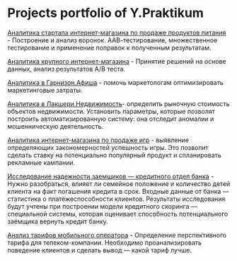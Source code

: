 # Projects portfolio of Y.Praktikum

[Аналитика стартапа интернет-магазина по продаже продуктов питания](https://nbviewer.jupyter.org/github/bayk0v/Y.Praktikum/blob/master/funel-sborka-2.ipynb) - Построение и анализ воронок. ААВ-тестирование, множественное тестирование и применение поправок к полученным результатам.

[Аналитика крупного интернет-магазина](https://nbviewer.jupyter.org/github/bayk0v/Y.Praktikum/blob/master/abtest_final.ipynb) - Принятие решений на основе данных,  анализ результатов A/B теста.
 
[Аналитика в Гарнизон.Афиша](https://nbviewer.jupyter.org/github/bayk0v/Y.Praktikum/blob/master/ltv_02.ipynb) - помочь маркетологам оптимизировать маркетинговые затраты.

[Аналитика в Лакшери.Недвижимость](https://nbviewer.jupyter.org/github/bayk0v/Y.Praktikum/blob/master/rooms.ipynb)- определить рыночную стоимость объектов недвижимости. Установить параметры, которые позволят построить автоматизированную систему: она отследит аномалии и мошенническую деятельность.

[Аналитика интернет-магазина по продаже игр](https://nbviewer.jupyter.org/github/bayk0v/Y.Praktikum/blob/master/sborka_1.ipynb) - выявление определяющих закономерностей успешность игры. Это позволит сделать ставку на потенциально популярный продукт и спланировать рекламные кампании.

[Исследование надежности заемщиков — кредитного отдел банка](https://nbviewer.jupyter.org/github/bayk0v/Y.Praktikum/blob/master/scoring.ipynb) - Нужно разобраться, влияет ли семейное положение и количество детей клиента на факт погашения кредита в срок. Входные данные от банка — статистика о платёжеспособности клиентов. Результаты исследования будут учтены при построении модели кредитного скоринга — специальной системы, которая оценивает способность потенциального заёмщика вернуть кредит банку. 

[Анализ тарифов мобильного оператора](https://nbviewer.jupyter.org/github/bayk0v/Y.Praktikum/blob/master/megalain.ipynb) - Определение перспективного тарифа для телеком-компании. Необходимо проанализировать поведение клиентов и сделать вывод — какой тариф лучше.
